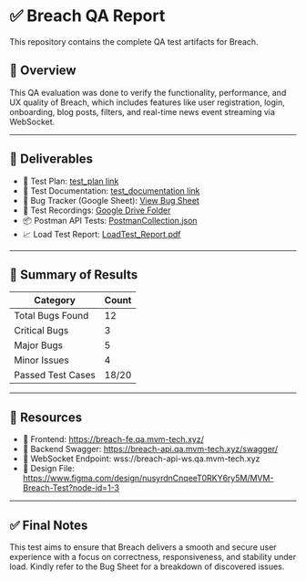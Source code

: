 # ✅ Breach QA Report

This repository contains the complete QA test artifacts for Breach.

## 🔎 Overview
This QA evaluation was done to verify the functionality, performance, and UX quality of Breach, which includes features like user registration, login, onboarding, blog posts, filters, and real-time news event streaming via WebSocket.

---

## 🧪 Deliverables

- 📝 Test Plan: [test_plan link](./TEST_PLAN.md)
- 🧾 Test Documentation: [test_documentation link](./TEST_REPORT.md)
- 🐞 Bug Tracker (Google Sheet): [View Bug Sheet](https://docs.google.com/spreadsheets/d/1rha1GXg_sRJOkQVP_nvNbKVdVz2j6EScX7aPzl1vCpA/edit?usp=sharing)
- 🎥 Test Recordings: [Google Drive Folder](https://drive.google.com/drive/folders/your-video-folder-link)
- 📦 Postman API Tests: [PostmanCollection.json](./PostmanCollection.json)
- 📈 Load Test Report: [LoadTest_Report.pdf](./LOAD_TEST_REPORT.md)

---

## 🧪 Summary of Results

| Category           | Count   |
|--------------------|---------|
| Total Bugs Found   | 12      |
| Critical Bugs      | 3       |
| Major Bugs         | 5       |
| Minor Issues       | 4       |
| Passed Test Cases  | 18/20   |

---

## 🔗 Resources

- 🔗 Frontend: https://breach-fe.qa.mvm-tech.xyz/
- 🔗 Backend Swagger: https://breach-api.qa.mvm-tech.xyz/swagger/
- 🔗 WebSocket Endpoint: wss://breach-api-ws.qa.mvm-tech.xyz
- 🎨 Design File: https://www.figma.com/design/nusyrdnCnqeeT0RKY6ry5M/MVM-Breach-Test?node-id=1-3

---

## ✅ Final Notes

This test aims to ensure that Breach delivers a smooth and secure user experience with a focus on correctness, responsiveness, and stability under load. Kindly refer to the Bug Sheet for a breakdown of discovered issues.


